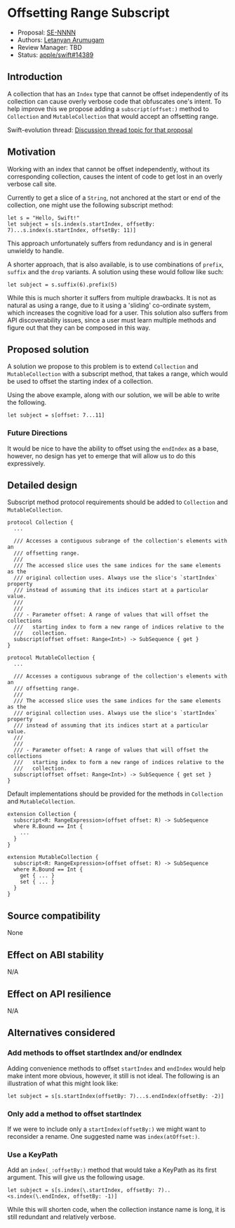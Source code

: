 # Offsetting Range Subscript

* Proposal: [SE-NNNN](NNNN-filename.md)
* Authors: [Letanyan Arumugam](https://github.com/Letanyan)
* Review Manager: TBD
* Status: [apple/swift#14389](https://github.com/apple/swift/pull/14389)

## Introduction
A collection that has an `Index` type that cannot be offset independently of its
collection can cause overly verbose code that obfuscates one's intent. To help 
improve this we propose adding a `subscript(offset:)` method to `Collection` and
`MutableCollection` that would accept an offsetting range.

Swift-evolution thread: [Discussion thread topic for that proposal](https://forums.swift.org/t/shorthand-for-offsetting-startindex-and-endindex/9397)

## Motivation
Working with an index that cannot be offset independently, without its 
corresponding collection, causes the intent of code to get lost in an overly 
verbose call site.

Currently to get a slice of a `String`, not anchored at the start or end of
the collection, one might use the following subscript method:
```
let s = "Hello, Swift!"
let subject = s[s.index(s.startIndex, offsetBy: 7)...s.index(s.startIndex, offsetBy: 11)]
```
This approach unfortunately suffers from redundancy and is in general unwieldy 
to handle. 

A shorter approach, that is also available, is to use combinations of `prefix`, 
`suffix` and the `drop` variants. A solution using these would follow like such:
```
let subject = s.suffix(6).prefix(5)
```
While this is much shorter it suffers from multiple drawbacks. It is not as 
natural as using a range, due to it using a 'sliding' co-ordinate system, which
increases the cognitive load for a user. This solution also suffers from 
API discoverability issues, since a user must learn multiple methods and figure
out that they can be composed in this way. 

## Proposed solution
A solution we propose to this problem is to extend `Collection` and 
`MutableCollection` with a subscript method, that takes a range, which would be 
used to offset the starting index of a collection.

Using the above example, along with our solution, we will be able to write the 
following.
```
let subject = s[offset: 7...11]
```

### Future Directions

It would be nice to have the ability to offset using the `endIndex` as a base, 
however, no design has yet to emerge that will allow us to do this expressively. 

## Detailed design
Subscript method protocol requirements should be added to `Collection` and 
`MutableCollection`.
```
protocol Collection {
  ...

  /// Accesses a contiguous subrange of the collection's elements with an
  /// offsetting range.
  ///
  /// The accessed slice uses the same indices for the same elements as the
  /// original collection uses. Always use the slice's `startIndex` property
  /// instead of assuming that its indices start at a particular value.
  ///
  ///
  /// - Parameter offset: A range of values that will offset the collections 
  ///   starting index to form a new range of indices relative to the 
  ///   collection.
  subscript(offset offset: Range<Int>) -> SubSequence { get }
}

protocol MutableCollection {
  ...

  /// Accesses a contiguous subrange of the collection's elements with an
  /// offsetting range.
  ///
  /// The accessed slice uses the same indices for the same elements as the
  /// original collection uses. Always use the slice's `startIndex` property
  /// instead of assuming that its indices start at a particular value.
  ///
  ///
  /// - Parameter offset: A range of values that will offset the collections 
  ///   starting index to form a new range of indices relative to the 
  ///   collection.
  subscript(offset offset: Range<Int>) -> SubSequence { get set }
}
```

Default implementations should be provided for the methods in `Collection` and 
`MutableCollection`.
```
extension Collection {
  subscript<R: RangeExpression>(offset offset: R) -> SubSequence 
  where R.Bound == Int {
    ...
  }
}

extension MutableCollection {
  subscript<R: RangeExpression>(offset offset: R) -> SubSequence 
  where R.Bound == Int {
    get { ... }
    set { ... }
  }
}
```

## Source compatibility
None

## Effect on ABI stability
N/A

## Effect on API resilience
N/A

## Alternatives considered

### Add methods to offset startIndex and/or endIndex
Adding convenience methods to offset `startIndex` and `endIndex` would help make
intent more obvious, however,  it still is not ideal. The following is an 
illustration of what this might look like:
```
let subject = s[s.startIndex(offsetBy: 7)...s.endIndex(offsetBy: -2)]
```

### Only add a method to offset startIndex 
If we were to include only a `startIndex(offsetBy:)` we might want to reconsider
a rename. One suggested name was `index(atOffset:)`.

### Use a KeyPath
Add an `index(_:offsetBy:)` method that would take a KeyPath as its first 
argument. This will give us the following usage.
```
let subject = s[s.index(\.startIndex, offsetBy: 7)..<s.index(\.endIndex, offsetBy: -1)]
```
While this will shorten code, when the collection instance name is long, it is 
still redundant and relatively verbose.